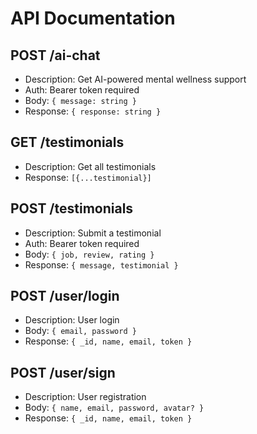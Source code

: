 # API Documentation

## POST /ai-chat
- Description: Get AI-powered mental wellness support
- Auth: Bearer token required
- Body: `{ message: string }`
- Response: `{ response: string }`

## GET /testimonials
- Description: Get all testimonials
- Response: `[{...testimonial}]`

## POST /testimonials
- Description: Submit a testimonial
- Auth: Bearer token required
- Body: `{ job, review, rating }`
- Response: `{ message, testimonial }`

## POST /user/login
- Description: User login
- Body: `{ email, password }`
- Response: `{ _id, name, email, token }`

## POST /user/sign
- Description: User registration
- Body: `{ name, email, password, avatar? }`
- Response: `{ _id, name, email, token }` 
